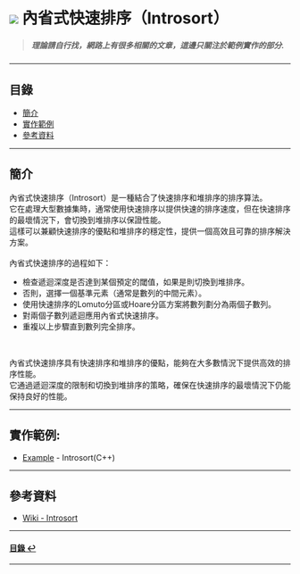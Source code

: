 # ![](https://drive.google.com/uc?id=10INx5_pkhMcYRdx_OO4rXNXxcsvPtBYq) 內省式快速排序（Introsort）
> ##### 理論請自行找，網路上有很多相關的文章，這邊只關注於範例實作的部分.

---

<!--ts-->
## 目錄
* [簡介](#簡介)
* [實作範例](#實作範例)
* [參考資料](#參考資料)
<!--te-->

---

## 簡介
內省式快速排序（Introsort）是一種結合了快速排序和堆排序的排序算法。<br>
它在處理大型數據集時，通常使用快速排序以提供快速的排序速度，但在快速排序的最壞情況下，會切換到堆排序以保證性能。<br>
這樣可以兼顧快速排序的優點和堆排序的穩定性，提供一個高效且可靠的排序解決方案。<br>
<br>
內省式快速排序的過程如下：<br>
- 檢查遞迴深度是否達到某個預定的閾值，如果是則切換到堆排序。
- 否則，選擇一個基準元素（通常是數列的中間元素）。
- 使用快速排序的Lomuto分區或Hoare分區方案將數列劃分為兩個子數列。
- 對兩個子數列遞迴應用內省式快速排序。
- 重複以上步驟直到數列完全排序。

<br>

內省式快速排序具有快速排序和堆排序的優點，能夠在大多數情況下提供高效的排序性能。<br>
它通過遞迴深度的限制和切換到堆排序的策略，確保在快速排序的最壞情況下仍能保持良好的性能。

---

## 實作範例:
- [Example](https://github.com/RC-Dev-Tech/algorithm-quick-sort-introsort/blob/main/C%2B%2B/main.cpp) - Introsort(C++)

---

## 參考資料
* [Wiki - Introsort](https://zh.wikipedia.org/zh-tw/%E5%86%85%E7%9C%81%E6%8E%92%E5%BA%8F) <br>

---

<!--ts-->
#### [目錄 ↩](#目錄)
<!--te-->
---
